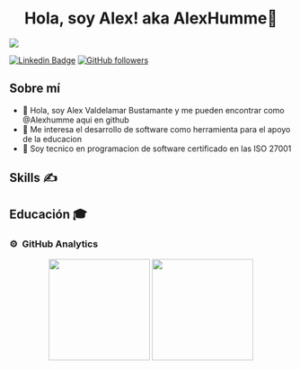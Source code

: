 <center> <h1>Hola, soy Alex! aka <a>AlexHumme</a>👋</h1> </center>

<img src="https://i.imgur.com/N7tRaJh.png">


[![Linkedin Badge](https://img.shields.io/badge/AlexVB-Linkedin-blue?logo=Linkedin&color=%230A66C2)](https://www.linkedin.com/in/alex-vadelamar-bustamante/)
[![GitHub followers](https://img.shields.io/github/followers/alexhumme?style=social)](https://github.com/Alexhumme)

## Sobre mí
- 👋 Hola, soy Alex Valdelamar Bustamante y me pueden encontrar como @Alexhumme aqui en github
- 👀 Me interesa el desarrollo de software como herramienta para el apoyo de la educacion
- 🌱 Soy tecnico en programacion de software certificado en las ISO 27001
## Skills ✍️
    

## Educación 🎓
    
    



### ⚙️ &nbsp;GitHub Analytics

<p align="center">
<img src="https://github-readme-streak-stats.herokuapp.com/?user=alexhumme&theme=vue-dark&hide_border=false" height="180">
<img src="https://github-readme-stats.vercel.app/api/top-langs/?username=alexhumme&theme=vue-dark&show_icons=true&hide_border=false&layout=compact" height="180">
</p>
